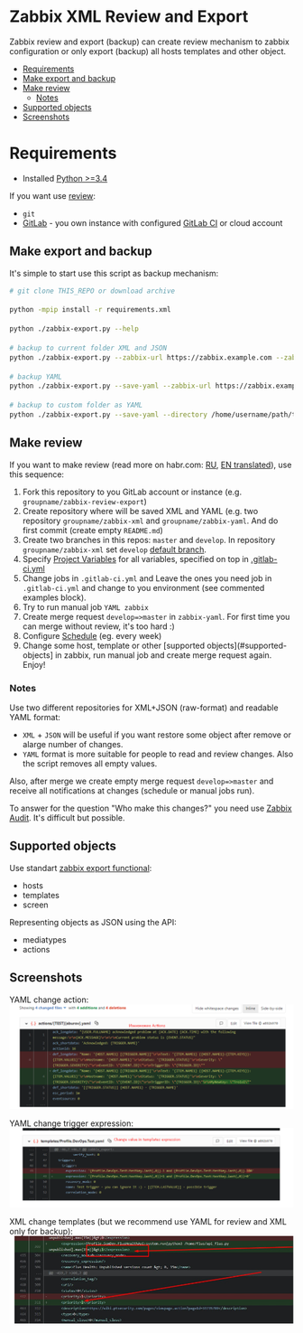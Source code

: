 # Zabbix XML Review and Export
Zabbix review and export (backup) can create review mechanism to zabbix configuration or only export (backup) all hosts templates and other object.

- [Requirements](#requirements)
- [Make export and backup](#make-export-and-backup)
- [Make review](#make-review)
  - [Notes](#notes)
- [Supported objects](#supported-objects)
- [Screenshots](#screenshots)

# Requirements
- Installed [Python >=3.4](https://www.python.org/downloads/)


If you want use [review](#make-review):
- `git`
- [GitLab](https://gitlab.com/) - you own instance with configured [GitLab CI](https://docs.gitlab.com/ee/ci/) or cloud account


## Make export and backup
It's simple to start use this script as backup mechanism:
```bash
# git clone THIS_REPO or download archive

python -mpip install -r requirements.xml

python ./zabbix-export.py --help

# backup to current folder XML and JSON
python ./zabbix-export.py --zabbix-url https://zabbix.example.com --zabbix-username user --zabbix-password password

# backup YAML
python ./zabbix-export.py --save-yaml --zabbix-url https://zabbix.example.com --zabbix-username user --zabbix-password password

# backup to custom folder as YAML
python ./zabbix-export.py --save-yaml --directory /home/username/path/to/zabbix-yaml --zabbix-url https://zabbix.example.com --zabbix-username user --zabbix-password password
```

## Make review
If you want to make review (read more on habr.com: [RU](#), [EN translated](#)), use this sequence:
1. Fork this repository to you GitLab account or instance (e.g. `groupname/zabbix-review-export`)
2. Create repository where will be saved XML and YAML (e.g. two repository `groupname/zabbix-xml` and `groupname/zabbix-yaml`. And do first commit (create empty `README.md`)
3. Create two branches in this repos: `master` and `develop`. In repository `groupname/zabbix-xml` set `develop` [default branch](https://docs.gitlab.com/ee/user/project/repository/branches/#default-branch).
4. Specify [Project Variables](https://docs.gitlab.com/ee/ci/variables/#variables) for all variables, specified on top in [.gitlab-ci.yml](./.gitlab-ci.yml)
5. Change jobs in `.gitlab-ci.yml` and Leave the ones you need job in `.gitlab-ci.yml` and change to you environment (see commented examples block).
6. Try to run manual job `YAML zabbix`
7. Create merge request `develop=>master` in `zabbix-yaml`. For first time you can merge without review, it's too hard :)
8. Configure [Schedule](https://docs.gitlab.com/ee/user/project/pipelines/schedules.html) (eg. every week)
9. Change some host, template or other [supported objects](#supported-objects] in zabbix, run manual job and create merge request again. Enjoy!

### Notes
Use two different repositories for XML+JSON (raw-format) and readable YAML format:
- `XML` + `JSON` will be useful if you want restore some object after remove or alarge number of changes.
- `YAML` format is more suitable for people to read and review changes. Also the script removes all empty values.

Also, after merge we create empty merge request `develop=>master` and receive all notifications at changes (schedule or manual jobs run).

To answer for the question "Who make this changes?" you need use [Zabbix Audit](https://www.zabbix.com/documentation/4.0/manual/web_interface/frontend_sections/reports/audit). It's difficult but possible.

## Supported objects
Use standart [zabbix export functional](https://www.zabbix.com/documentation/4.0/manual/api/reference/configuration/export):
- hosts
- templates
- screen

Representing objects as JSON using the API:
- mediatypes
- actions

## Screenshots
YAML change action:
![yaml-change-action.png](./docs/yaml-change-action.png)

YAML change trigger expression:
![yaml-change-trigger-expression.png](./docs/yaml-change-trigger-expression.png)

XML change templates (but we recommend use YAML for review and XML only for backup):
![xml-change-templates.jpg](./docs/xml-change-templates.jpg)

